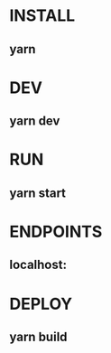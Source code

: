 # INSTALL 
## yarn 

# DEV
## yarn dev

# RUN
## yarn start

# ENDPOINTS 
## localhost: 

# DEPLOY 
## yarn build

